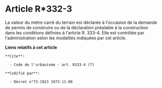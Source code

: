 # Article R*332-3

La valeur du mètre carré du terrain est déclarée à l'occasion de la demande de permis de construire ou de la déclaration
préalable à la construction dans les conditions définies à l'article R. 333-4. Elle est contrôlée par l'administration selon
les modalités indiquées par cet article.

**Liens relatifs à cet article**

	**Cite**:

	  - Code de l'urbanisme - art. R333-4 (T)

	**Codifié par**:

	  - Décret n°73-1023 1973-11-08
